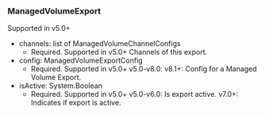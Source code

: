 ### ManagedVolumeExport
Supported in v5.0+

- channels: list of ManagedVolumeChannelConfigs
  - Required. Supported in v5.0+
Channels of this export.
- config: ManagedVolumeExportConfig
  - Required. Supported in v5.0+
v5.0-v8.0:
v8.1+: Config for a Managed Volume Export.
- isActive: System.Boolean
  - Required. Supported in v5.0+
v5.0-v6.0: Is export active.
v7.0+: Indicates if export is active.
